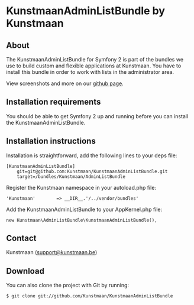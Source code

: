 KunstmaanAdminListBundle by Kunstmaan
=================================

About
-----
The KunstmaanAdminListBundle for Symfony 2 is part of the bundles we use to build custom and flexible applications at Kunstmaan.
You have to install this bundle in order to work with lists in the administrator area.

View screenshots and more on our [github page](http://kunstmaan.github.com/KunstmaanAdminListBundle).


Installation requirements
-------------------------
You should be able to get Symfony 2 up and running before you can install the KunstmaanAdminListBundle.

Installation instructions
-------------------------
Installation is straightforward, add the following lines to your deps file:

```
[KunstmaanAdminListBundle]
    git=git@github.com:Kunstmaan/KunstmaanAdminListBundle.git
    target=/bundles/Kunstmaan/AdminListBundle
```

Register the Kunstmaan namespace in your autoload.php file:

```
'Kunstmaan'        => __DIR__.'/../vendor/bundles'
```

Add the KunstmaanAdminListBundle to your AppKernel.php file:

```
new Kunstmaan\AdminListBundle\KunstmaanAdminListBundle(),
```

Contact
-------
Kunstmaan (support@kunstmaan.be)

Download
--------
You can also clone the project with Git by running:

```
$ git clone git://github.com/Kunstmaan/KunstmaanAdminListBundle
```